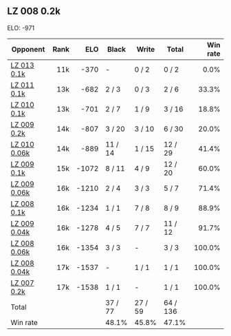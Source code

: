 ## LZ 008 0.2k ##

ELO: -971

Opponent | Rank | ELO | Black | Write | Total | Win rate
---------|-----:|----:|-------|-------|-------|-------:
[LZ 013 0.1k](LZ%20013%200.1k.md) | 11k | -370 | - | 0 / 2 | 0 / 2 | 0.0%
[LZ 011 0.1k](LZ%20011%200.1k.md) | 13k | -682 | 2 / 3 | 0 / 3 | 2 / 6 | 33.3%
[LZ 010 0.1k](LZ%20010%200.1k.md) | 13k | -701 | 2 / 7 | 1 / 9 | 3 / 16 | 18.8%
[LZ 009 0.2k](LZ%20009%200.2k.md) | 14k | -807 | 3 / 20 | 3 / 10 | 6 / 30 | 20.0%
[LZ 010 0.06k](LZ%20010%200.06k.md) | 14k | -889 | 11 / 14 | 1 / 15 | 12 / 29 | 41.4%
[LZ 009 0.1k](LZ%20009%200.1k.md) | 15k | -1072 | 8 / 11 | 4 / 9 | 12 / 20 | 60.0%
[LZ 009 0.06k](LZ%20009%200.06k.md) | 16k | -1210 | 2 / 4 | 3 / 3 | 5 / 7 | 71.4%
[LZ 008 0.1k](LZ%20008%200.1k.md) | 16k | -1234 | 1 / 1 | 7 / 8 | 8 / 9 | 88.9%
[LZ 009 0.04k](LZ%20009%200.04k.md) | 16k | -1278 | 4 / 5 | 7 / 7 | 11 / 12 | 91.7%
[LZ 008 0.06k](LZ%20008%200.06k.md) | 16k | -1354 | 3 / 3 | - | 3 / 3 | 100.0%
[LZ 008 0.04k](LZ%20008%200.04k.md) | 17k | -1537 | - | 1 / 1 | 1 / 1 | 100.0%
[LZ 007 0.2k](LZ%20007%200.2k.md) | 17k | -1538 | 1 / 1 | - | 1 / 1 | 100.0%
Total | | | 37 / 77 | 27 / 59 | 64 / 136 | 
Win rate| | | 48.1% | 45.8% | 47.1% | 
